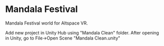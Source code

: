 # Mandala Festival
Mandala Festival world for Altspace VR.

Add new project in Unity Hub using "Mandala Clean" folder.
After opening in Unity, go to File->Open Scene "Mandala Clean.unity"
